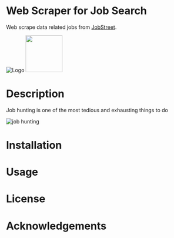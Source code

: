 # Web Scraper for Job Search
Web scrape data related jobs from [JobStreet](https://www.jobstreet.com.sg/).

![Logo](https://i.ytimg.com/vi/l2Sp3MYoccw/maxresdefault.jpg)
<img src="Logo" width="100" height="100"/>

# Description
Job hunting is one of the most tedious and exhausting things to do


![job hunting](https://cdn01.vulcanpost.com/wp-uploads/2017/01/job-platforms-FI.png)

# Installation

# Usage

# License

# Acknowledgements
